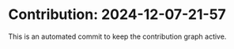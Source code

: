 # Contribution: 2024-12-07-21-57
This is an automated commit to keep the contribution graph active.
